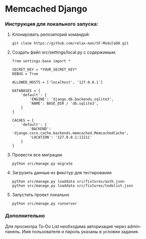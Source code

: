 # Memcached Django

### Инструкция для локального запуска:

1. Клонировать репозиторий командой:
    ```
    git clone https://github.com/relax-man/SF-ModuleD8.git
    ```

2. Создать файл src/settings/local.py с содержимым:
    ```
    from settings.base import *

    SECRET_KEY = *YOUR_SECRET_KEY*
    DEBUG = True

    ALLOWED_HOSTS = ['localhost', '127.0.0.1']

    DATABASES = {
        'default': {
            'ENGINE': 'django.db.backends.sqlite3',
            'NAME': BASE_DIR / 'db.sqlite3',
        }
    }

    CACHES = {
        'default': {
            'BACKEND': 'django.core.cache.backends.memcached.MemcachedCache',
            'LOCATION': '127.0.0.1:11211'
        }
    }
    ```

3. Провести все миграции
    ```
    python src/manage.py migrate
    ```

4. Загрузить данные из фикстур для тестирования
    ```
    python src/manage.py loaddata src/fixtures/auth.json
    python src/manage.py loaddata src/fixtures/todolist.json
    ```

5. Запустить проект локально
    ```
    python src/manage.py runserver
    ```

### Дополнительно

Для просмотра To-Do List необходима авторизация через admin-панель. Имя пользователя
и пароль указаны в условии задания.